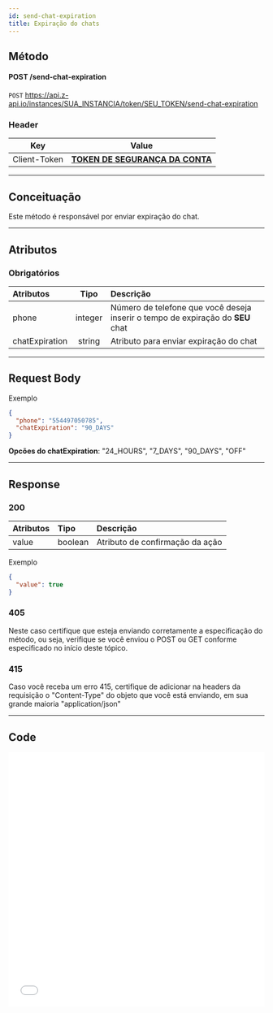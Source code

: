 ```yaml
---
id: send-chat-expiration
title: Expiração do chats
---
```


## Método

#### POST /send-chat-expiration

`POST` https://api.z-api.io/instances/SUA_INSTANCIA/token/SEU_TOKEN/send-chat-expiration

### Header

|      Key       |            Value            |
| :------------: |     :-----------------:     |
|  Client-Token  | **[TOKEN DE SEGURANÇA DA CONTA](https://developer.z-api.io/security/client-token)** |
---

## Conceituação

Este método é responsável por enviar expiração do chat.

---

## Atributos

### Obrigatórios

| Atributos | Tipo | Descrição |
| :-- | :-: | :-- |
| phone | integer | Número de telefone que você deseja inserir o tempo de expiração do **SEU** chat |
| chatExpiration | string | Atributo para enviar expiração do chat |

---

## Request Body

Exemplo

```json
{
  "phone": "554497050785",
  "chatExpiration": "90_DAYS"
}
```

**Opcões do chatExpiration**: "24_HOURS", "7_DAYS", "90_DAYS", "OFF"

---

## Response

### 200

| Atributos | Tipo    | Descrição                       |
| :-------- | :------ | :------------------------------ |
| value     | boolean | Atributo de confirmação da ação |

Exemplo

```json
{
  "value": true
}
```

### 405

Neste caso certifique que esteja enviando corretamente a especificação do método, ou seja, verifique se você enviou o POST ou GET conforme especificado no início deste tópico.

### 415

Caso você receba um erro 415, certifique de adicionar na headers da requisição o "Content-Type" do objeto que você está enviando, em sua grande maioria "application/json"

---

## Code

<iframe src="//api.apiembed.com/?source=https://raw.githubusercontent.com/Z-API/z-api-docs/main/json-examples/modify-chat.json&targets=all" frameborder="0" scrolling="no" width="100%" height="500px" seamless></iframe>

